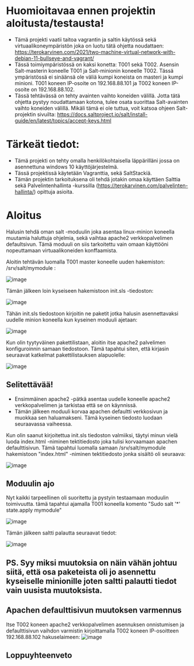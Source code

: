 # Huomioitavaa ennen projektin aloitusta/testausta!
- Tämä projekti vaatii taitoa vagrantin ja saltin käytössä sekä virtuaalikoneympäristön joka on luotu tätä ohjetta noudattaen: https://terokarvinen.com/2021/two-machine-virtual-network-with-debian-11-bullseye-and-vagrant/
- Tässä toimiympäristössä on kaksi konetta: T001 sekä T002. Asensin Salt-masterin koneelle T001 ja Salt-minionin koneelle T002. Tässä ympäristössä ei sinäänsä ole väliä kumpi koneista on masteri ja kumpi minioni. T001 koneen IP-osoite on 192.168.88.101 ja T002 koneen IP-osoite on 192.168.88.102.
- Tässä tehtävässä on tehty avainten vaihto koneiden välillä. Jotta tätä ohjetta pystyy noudattamaan kotona, tulee osata suorittaa Salt-avainten vaihto koneiden välillä. Mikäli tämä ei ole tuttua, voit katsoa ohjeen Salt-projektin sivuilta: https://docs.saltproject.io/salt/install-guide/en/latest/topics/accept-keys.html
 

# Tärkeät tiedot:

- Tämä projekti on tehty omalla henkilökohtaisella läppärilläni jossa on asennettuna windows 10 käyttöjärjestelmä.
- Tässä projektissä käytetään Vagranttia, sekä SaltStackiä.
- Tämän projektin tarkoituksena oli tehdä jotakin omaa käyttäen Salttia sekä Palvelintenhallinta -kurssilla (https://terokarvinen.com/palvelinten-hallinta/) opittuja asioita.



# Aloitus

Halusin tehdä oman salt -moduulin joka asentaa linux-minion koneella muutamia haluttuja ohjelmia, sekä vaihtaa apache2 verkkopalvelimen defaultsivun. Tämä moduuli on siis tarkoitettu vain omaan käyttööni nopeuttamaan virtuaalikoneiden konffaamista.

Aloitin tehtävän luomalla T001 master koneelle uuden hakemiston: /srv/salt/mymodule :

![image](https://github.com/JereKokko02/Palvelinten-hallinta-lopputy-H7-/assets/165003744/c8fa218a-8285-4721-ba30-191857c81043)

Tämän jälkeen loin kyseiseen hakemistoon init.sls -tiedoston:

![image](https://github.com/JereKokko02/Palvelinten-hallinta-lopputy-H7-/assets/165003744/ee569d60-a9ed-4537-b92f-a86bd0102dc6)


Tähän init.sls tiedostoon kirjoitin ne paketit jotka halusin asennettavaksi uudelle minion koneella kun kyseinen moduuli ajetaan:

![image](https://github.com/JereKokko02/Palvelinten-hallinta-lopputy-H7-/assets/165003744/8ee5728c-564c-49bb-941e-e5c9591f1a18)

Kun olin tyytyväinen pakettilistaan, aloitin itse apache2 palvelimen konfiguroinnin samaan tiedostoon. Tämä tapahtui siten, että kirjasin seuraavat katkelmat pakettilistauksen alapuolelle:

![image](https://github.com/JereKokko02/Palvelinten-hallinta-lopputy-H7-/assets/165003744/ec5c2941-f59e-47c7-bfa7-b336178f26fd)


## Selitettävää!
- Ensimmäinen apache2 -pätkä asentaa uudelle koneelle apache2 verkkopalvelimen ja tarkistaa että se on käynnissä.
- Tämän jälkeen moduuli korvaa apachen defaultti verkkosivun ja muokkaa sen haluamakseni. Tämä kyseinen tiedosto luodaan seuraavassa vaiheessa.

Kun olin saanut kirjoitettua init.sls tiedoston valmiiksi, täytyi minun vielä luoda index.html -niminen tektitiedosto joka tulisi korvaamaan apachen defaulttisivun.
Tämä tapahtui luomalla samaan /srv/salt/mymodule hakemistoon "index.html" -niminen tektitiedosto jonka sisältö oli seuraava:

![image](https://github.com/JereKokko02/Palvelinten-hallinta-lopputy-H7-/assets/165003744/4c19f08d-8d60-41c2-99d1-e20eb5ddc849)


## Moduulin ajo

Nyt kaikki tarpeellinen oli suoritettu ja pystyin testaamaan moduulin toimivuutta. tämä tapahtui ajamalla T001 koneella komento "Sudo salt '*' state.apply mymodule"

![image](https://github.com/JereKokko02/Palvelinten-hallinta-lopputy-H7-/assets/165003744/da9c8a9e-66da-4bba-b81f-d25be73ba75f)

Tämän jälkeen saltti palautta seuraavat tiedot: 

![image](https://github.com/JereKokko02/Palvelinten-hallinta-lopputy-H7-/assets/165003744/204c38ba-bcdc-4e68-994a-16cd6aa09808)

## PS. Syy miksi muutoksia on näin vähän johtuu siitä, että osa paketeista oli jo asennettu kyseiselle minionille joten saltti palautti tiedot vain uusista muutoksista.


## Apachen defaulttisivun muutoksen varmennus

Itse T002 koneen apache2 verkkopalvelimen asennuksen onnistumisen ja defaulttisivun vaihdon varmistin kirjoittamalla T002 koneen IP-osoitteen 192.168.88.102 hakuselaimeen:
![image](https://github.com/JereKokko02/Palvelinten-hallinta-lopputy-H7-/assets/165003744/26461e8c-0c0d-431b-83b5-ed49ed5f0a93)


## Loppuyhteenveto

